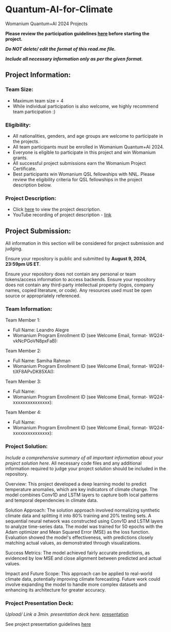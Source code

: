 # Quantum-AI-for-Climate
Womanium Quantum+AI 2024 Projects

**Please review the participation guidelines [here](https://github.com/womanium-quantum/Quantum-AI-2024) before starting the project.**

_**Do NOT delete/ edit the format of this read.me file.**_

_**Include all necessary information only as per the given format.**_

## Project Information:

### Team Size:
  - Maximum team size = 4
  - While individual participation is also welcome, we highly recommend team participation :)

### Eligibility:
  - All nationalities, genders, and age groups are welcome to participate in the projects.
  - All team participants must be enrolled in Womanium Quantum+AI 2024.
  - Everyone is eligible to participate in this project and win Womanium grants.
  - All successful project submissions earn the Womanium Project Certificate.
  - Best participants win Womanium QSL fellowships with NNL. Please review the eligibility criteria for QSL fellowships in the project description below.

### Project Description:
  - Click [here](https://drive.google.com/file/d/1yoY_venPkNStjcDu0Na0HYhgO6CvVYdM/view?usp=sharing) to view the project description.
  - YouTube recording of project description - [link](https://youtu.be/ka2RgUYo83c?si=MUb_dwTVfP1FV_47)

## Project Submission:
All information in this section will be considered for project submission and judging.

Ensure your repository is public and submitted by **August 9, 2024, 23:59pm US ET**.

Ensure your repository does not contain any personal or team tokens/access information to access backends. Ensure your repository does not contain any third-party intellectual property (logos, company names, copied literature, or code). Any resources used must be open source or appropriately referenced.

### Team Information:
Team Member 1:
 - Full Name: Leandro Alegre
 - Womanium Program Enrollment ID (see Welcome Email, format- WQ24-vkNcPGoVN8pxFaB):

Team Member 2:
 - Full Name: Samiha Rahman
 - Womanium Program Enrollment ID (see Welcome Email, format- WQ24-tiXF8APvDK85XAI):


Team Member 3:
 - Full Name: 
 - Womanium Program Enrollment ID (see Welcome Email, format- WQ24-xxxxxxxxxxxxxxx):


Team Member 4:
 - Full Name: 
 - Womanium Program Enrollment ID (see Welcome Email, format- WQ24-xxxxxxxxxxxxxxx):


### Project Solution:
_Include a comprehensive summary of all important information about your project solution here._
All necessary code files and any additional information required to judge your project solution should be included in the repository. 

Overview:
This project developed a deep learning model to predict temperature anomalies, which are key indicators of climate change. The model combines Conv1D and LSTM layers to capture both local patterns and temporal dependencies in climate data.

Solution Approach: 
The solution approach involved normalizing synthetic climate data and splitting it into 80% training and 20% testing sets. A sequential neural network was constructed using Conv1D and LSTM layers to analyze time-series data. The model was trained for 50 epochs with the Adam optimizer and Mean Squared Error (MSE) as the loss function. Evaluation showed the model's effectiveness, with predictions closely matching actual values, as demonstrated through visualizations.

Success Metrics: 
The model achieved fairly accurate predictions, as evidenced by low MSE and close alignment between predicted and actual values.

Impact and Future Scope: 
This approach can be applied to real-world climate data, potentially improving climate forecasting. Future work could involve expanding the model to handle more complex datasets and enhancing its architecture for greater accuracy.

### Project Presentation Deck:
_Upload/ Link a 3min. presentation deck here._
[presentation](https://github.com/SamR81/Team-Blue---Quantum-AI-for-Climate/blob/9d31d8e63fd7d95f29b58334aa17c17f2a9c5d9e/Using%20Historical%20Climate%20Data%20and%20AI%20for%20Accurate%20Predictions.pdf)

See project presentation guidelines [here](https://docs.google.com/document/d/13nWF8AxFAfFYTWEYPT3BpPdYkqtxxSAjmuXj_zcMh-E/edit?usp=sharing)


